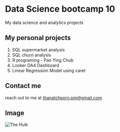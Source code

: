 # Data Science bootcamp 10
My data science and analytics projects

## My personal projects
1. SQL supermarket analysis
2. SQL churn analysis
3. R programing - Pao Ying Chub
4. Looker DA4 Dashboard
5. Linear Regression Model using caret

## Contact me
reach out to me at thanatchporn.pm@gmail.com

## Image
![The Hulk](https://fermi.gsfc.nasa.gov/science/constellations/pages/inc/img/hulk/Hulk_Artwork.jpg)
